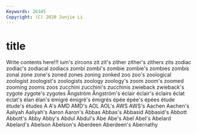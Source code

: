 ```yaml
---
Keywords: 26345
Copyright: (C) 2020 Junjie Li
---
```


# title

Write contents here!!!
ium's 
zircons 
zit 
zit's 
zither 
zither's 
zithers 
zits 
zodiac
zodiac's 
zodiacal 
zodiacs 
zombi 
zombi's 
zombie 
zombie's 
zombies 
zombis 
zonal
zone 
zone's 
zoned 
zones 
zoning 
zonked 
zoo 
zoo's 
zoological 
zoologist
zoologist's 
zoologists 
zoology 
zoology's 
zoom 
zoom's 
zoomed 
zooming 
zooms 
zoos
zucchini 
zucchini's 
zucchinis 
zwieback 
zwieback's 
zygote 
zygote's 
zygotes 
Ångström 
Ångström's
éclair 
éclair's 
éclairs 
éclat 
éclat's 
élan 
élan's 
émigré 
émigré's 
émigrés
épée 
épée's 
épées 
étude 
étude's 
études 
A 
A's 
AMD 
AMD's
AOL 
AOL's 
AWS 
AWS's 
Aachen 
Aachen's 
Aaliyah 
Aaliyah's 
Aaron 
Aaron's
Abbas 
Abbas's 
Abbasid 
Abbasid's 
Abbott 
Abbott's 
Abby 
Abby's 
Abdul 
Abdul's
Abe 
Abe's 
Abel 
Abel's 
Abelard 
Abelard's 
Abelson 
Abelson's 
Aberdeen 
Aberdeen's
Abernathy 
